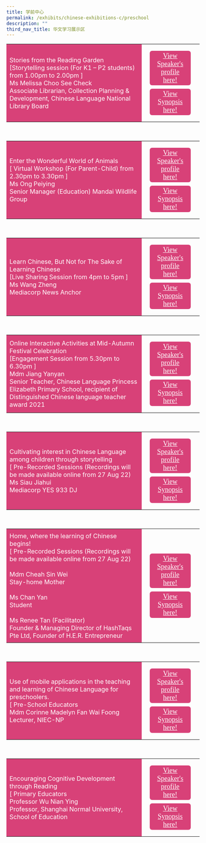 ```yaml
---
title: 学前中心
permalink: /exhibits/chinese-exhibitions-c/preschool
description: ""
third_nav_title: 华文学习展示区
---
```

<head>
<style>
	.btn1,.btn2,.btn-group button{
	font-size: 18px;
    font-family: KaiTi;
    background-color: #d84178;;
    padding: 3px 13px;
    margin: 9px 13px;
    border-radius: 6px;
    width: 60%;
  text-align: center;
	display:block;
	}
	 .btn1:hover {
background-color: lightgrey;!important;
}
 .btn2:hover {
background-color: lightgrey;!important;
}
.content a {
margin-bottom:0rem;
text-decoration:none;
}
</style>
</head>
<body>

<table style="border-collapse: collapse;
  width: 100%;">
  <tr>
    <td style="border: none; width: 70%;
  text-align: left;padding: 8px;background-color:#d84178;color:#fff"> Stories from the Reading Garden<br />[Storytelling session (For K1 – P2 students)  from 1.00pm to 2.00pm ]<br />
  Ms Melissa Choo See Check<br />
		Associate Librarian, Collection Planning &amp; Development, Chinese Language
National Library Board </td>
    <td style="border: none;
  text-align: left;padding: 8px;width: 30%;">
  <div class="btn-group">
 <a href="#" class="btn1" style="color:#fff;">View Speaker's profile here!</a>
  <a href="#" class="btn2" style="color:#fff;">  View Synopsis here! </a>
  </div></td>
    </tr>
</table>
<br />
<table style="border-collapse: collapse;
  width: 100%;">
  <tr>
    <td style="border: none; width: 70%;
  text-align: left;padding: 8px;background-color:#d84178;color:#fff">Enter the Wonderful World of Animals<br />
  [ Virtual Workshop (For Parent-Child)  from 2.30pm to 3.30pm ]<br />
 Ms Ong Peiying  <br />
		Senior Manager (Education)
Mandai Wildlife Group </td>
    <td style="border: none;
  text-align: left;padding: 8px;width: 30%;">
  <div class="btn-group">
 <a href="#" class="btn1" style="color:#fff;">View Speaker's profile here!</a>
  <a href="#" class="btn2" style="color:#fff;">  View Synopsis here! </a>
  </div></td>
    </tr>
</table>
<br />
<table style="border-collapse: collapse;
  width: 100%;">
  <tr>
    <td style="border: none; width: 70%;
  text-align: left;padding: 8px;background-color:#d84178;color:#fff">Learn Chinese, But Not for The Sake of Learning Chinese<br />
  [Live Sharing Session from 4pm to 5pm ]<br />
Ms Wang Zheng  <br />
		Mediacorp News Anchor </td>
    <td style="border: none;
  text-align: left;padding: 8px;width: 30%;">
  <div class="btn-group">
 <a href="#" class="btn1" style="color:#fff;">View Speaker's profile here!</a>
  <a href="#" class="btn2" style="color:#fff;">  View Synopsis here! </a>
  </div></td>
    </tr>
</table>
<br />
<table style="border-collapse: collapse;
  width: 100%;">
  <tr>
    <td style="border: none; width: 70%;
  text-align: left;padding: 8px;background-color:#d84178;color:#fff">Online Interactive Activities at Mid-Autumn Festival Celebration<br />
  [Engagement Session from 5.30pm to 6.30pm ]<br />
Mdm Jiang Yanyan  <br />
		Senior Teacher, Chinese Language 
Princess Elizabeth Primary School, recipient of Distinguished Chinese language teacher award 2021 </td>
    <td style="border: none;
  text-align: left;padding: 8px;width: 30%;">
  <div class="btn-group">
 <a href="#" class="btn1" style="color:#fff;">View Speaker's profile here!</a>
  <a href="#" class="btn2" style="color:#fff;">  View Synopsis here! </a>
  </div></td>
    </tr>
</table>
<br />
<table style="border-collapse: collapse;
  width: 100%;">
  <tr>
    <td style="border: none; width: 70%;
  text-align: left;padding: 8px;background-color:#d84178;color:#fff">Cultivating interest in Chinese Language among children through storytelling<br />
  [ Pre-Recorded Sessions (Recordings will be made available online from 27 Aug 22)  <br />
Ms Siau Jiahui <br />
		Mediacorp YES 933 DJ </td>
    <td style="border: none;
  text-align: left;padding: 8px;width: 30%;">
  <div class="btn-group">
 <a href="#" class="btn1" style="color:#fff;">View Speaker's profile here!</a>
  <a href="#" class="btn2" style="color:#fff;">  View Synopsis here! </a>
  </div></td>
    </tr>
</table>
<br />
<table style="border-collapse: collapse;
  width: 100%;">
  <tr>
    <td style="border: none; width: 70%;
  text-align: left;padding: 8px;background-color:#d84178;color:#fff">Home, where the learning of Chinese begins!<br />
  [ Pre-Recorded Sessions (Recordings will be made available online from 27 Aug 22)  <br />
   <br />
Mdm Cheah Sin Wei  <br />
		Stay-home Mother<br />
        <br />
        Ms Chan Yan   <br />
		Student <br />
         <br />
       Ms Renee Tan (Facilitator) <br />
		Founder &amp; Managing Director of HashTaqs Pte Ltd, Founder of H.E.R. Entrepreneur<br />
</td>
    <td style="border: none;
  text-align: left;padding: 8px;width: 30%;">
  <div class="btn-group">	
 <a href="#" class="btn1" style="color:#fff;">View Speaker's profile here!</a>
  <a href="#" class="btn2" style="color:#fff;">  View Synopsis here! </a>
  </div></td>
    </tr>
</table>
<br />
<table style="border-collapse: collapse;
  width: 100%;">
  <tr>
    <td style="border: none; width: 70%;
  text-align: left;padding: 8px;background-color:#d84178;color:#fff">Use of mobile applications in the teaching and learning of Chinese Language for preschoolers.<br />
  [ Pre-School Educators <br />
Mdm Corinne Madelyn Fan Wai Foong  <br />
		Lecturer, NIEC-NP   </td>
    <td style="border: none;
  text-align: left;padding: 8px;width: 30%;">
  <div class="btn-group">
 <a href="#" class="btn1" style="color:#fff;">View Speaker's profile here!</a>
  <a href="#" class="btn2" style="color:#fff;">  View Synopsis here! </a>
  </div></td>
    </tr>
</table>
<br />
<table style="border-collapse: collapse;
  width: 100%;">
  <tr>
    <td style="border: none; width: 70%;
  text-align: left;padding: 8px;background-color:#d84178;color:#fff">Encouraging Cognitive Development through Reading<br />
  [  Primary Educators     <br />
Professor Wu Nian Ying   <br />
		Professor, Shanghai Normal University, School of Education  </td>
    <td style="border: none;
  text-align: left;padding: 8px;width: 30%;">
  <div class="btn-group">
 <a href="#" class="btn1" style="color:#fff;">View Speaker's profile here!</a>
  <a href="#" class="btn2" style="color:#fff;">  View Synopsis here! </a>
  </div></td>
    </tr>
</table>
</body>
</html>